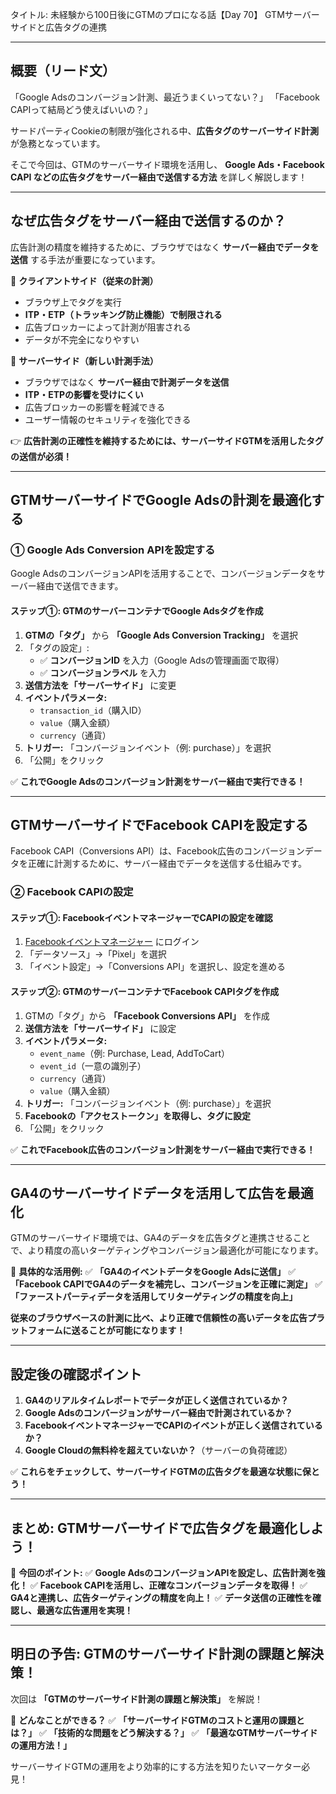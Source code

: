 タイトル: 未経験から100日後にGTMのプロになる話【Day 70】
GTMサーバーサイドと広告タグの連携

---

## **概要（リード文）**

「Google Adsのコンバージョン計測、最近うまくいってない？」
「Facebook CAPIって結局どう使えばいいの？」

サードパーティCookieの制限が強化される中、**広告タグのサーバーサイド計測** が急務となっています。

そこで今回は、GTMのサーバーサイド環境を活用し、 **Google Ads・Facebook CAPI などの広告タグをサーバー経由で送信する方法** を詳しく解説します！

---

## **なぜ広告タグをサーバー経由で送信するのか？**

広告計測の精度を維持するために、ブラウザではなく **サーバー経由でデータを送信** する手法が重要になっています。

🔹 **クライアントサイド（従来の計測）**
- ブラウザ上でタグを実行
- **ITP・ETP（トラッキング防止機能）で制限される**
- 広告ブロッカーによって計測が阻害される
- データが不完全になりやすい

🔹 **サーバーサイド（新しい計測手法）**
- ブラウザではなく **サーバー経由で計測データを送信**
- **ITP・ETPの影響を受けにくい**
- 広告ブロッカーの影響を軽減できる
- ユーザー情報のセキュリティを強化できる

👉 **広告計測の正確性を維持するためには、サーバーサイドGTMを活用したタグの送信が必須！**

---

## **GTMサーバーサイドでGoogle Adsの計測を最適化する**

### **① Google Ads Conversion APIを設定する**

Google AdsのコンバージョンAPIを活用することで、コンバージョンデータをサーバー経由で送信できます。

#### **ステップ①: GTMのサーバーコンテナでGoogle Adsタグを作成**
1. **GTMの「タグ」** から **「Google Ads Conversion Tracking」** を選択
2. 「タグの設定」:
   - ✅ **コンバージョンID** を入力（Google Adsの管理画面で取得）
   - ✅ **コンバージョンラベル** を入力
3. **送信方法を「サーバーサイド」** に変更
4. **イベントパラメータ:**
   - `transaction_id`（購入ID）
   - `value`（購入金額）
   - `currency`（通貨）
5. **トリガー:** 「コンバージョンイベント（例: purchase）」を選択
6. 「公開」をクリック

✅ **これでGoogle Adsのコンバージョン計測をサーバー経由で実行できる！**

---

## **GTMサーバーサイドでFacebook CAPIを設定する**

Facebook CAPI（Conversions API）は、Facebook広告のコンバージョンデータを正確に計測するために、サーバー経由でデータを送信する仕組みです。

### **② Facebook CAPIの設定**

#### **ステップ①: FacebookイベントマネージャーでCAPIの設定を確認**
1. [Facebookイベントマネージャー](https://business.facebook.com/events_manager) にログイン
2. 「データソース」→「Pixel」を選択
3. 「イベント設定」→「Conversions API」を選択し、設定を進める

#### **ステップ②: GTMのサーバーコンテナでFacebook CAPIタグを作成**
1. GTMの「タグ」から **「Facebook Conversions API」** を作成
2. **送信方法を「サーバーサイド」** に設定
3. **イベントパラメータ:**
   - `event_name`（例: Purchase, Lead, AddToCart）
   - `event_id`（一意の識別子）
   - `currency`（通貨）
   - `value`（購入金額）
4. **トリガー:** 「コンバージョンイベント（例: purchase）」を選択
5. **Facebookの「アクセストークン」を取得し、タグに設定**
6. 「公開」をクリック

✅ **これでFacebook広告のコンバージョン計測をサーバー経由で実行できる！**

---

## **GA4のサーバーサイドデータを活用して広告を最適化**

GTMのサーバーサイド環境では、GA4のデータを広告タグと連携させることで、より精度の高いターゲティングやコンバージョン最適化が可能になります。

📌 **具体的な活用例:**
✅ **「GA4のイベントデータをGoogle Adsに送信」**
✅ **「Facebook CAPIでGA4のデータを補完し、コンバージョンを正確に測定」**
✅ **「ファーストパーティデータを活用してリターゲティングの精度を向上」**

**従来のブラウザベースの計測に比べ、より正確で信頼性の高いデータを広告プラットフォームに送ることが可能になります！**

---

## **設定後の確認ポイント**

1. **GA4のリアルタイムレポートでデータが正しく送信されているか？**
2. **Google Adsのコンバージョンがサーバー経由で計測されているか？**
3. **FacebookイベントマネージャーでCAPIのイベントが正しく送信されているか？**
4. **Google Cloudの無料枠を超えていないか？**（サーバーの負荷確認）

✅ **これらをチェックして、サーバーサイドGTMの広告タグを最適な状態に保とう！**

---

## **まとめ: GTMサーバーサイドで広告タグを最適化しよう！**

📌 **今回のポイント:**
✅ **Google AdsのコンバージョンAPIを設定し、広告計測を強化！**
✅ **Facebook CAPIを活用し、正確なコンバージョンデータを取得！**
✅ **GA4と連携し、広告ターゲティングの精度を向上！**
✅ **データ送信の正確性を確認し、最適な広告運用を実現！**

---

## **明日の予告: GTMのサーバーサイド計測の課題と解決策！**

次回は **「GTMのサーバーサイド計測の課題と解決策」** を解説！

📌 **どんなことができる？**
✅ **「サーバーサイドGTMのコストと運用の課題とは？」**
✅ **「技術的な問題をどう解決する？」**
✅ **「最適なGTMサーバーサイドの運用方法！」**

サーバーサイドGTMの運用をより効率的にする方法を知りたいマーケター必見！

